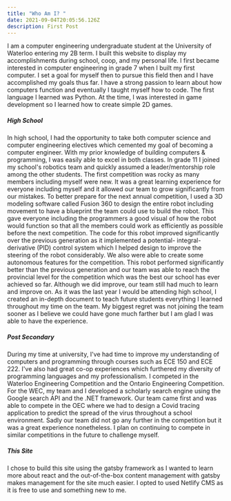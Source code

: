 ```yaml
---
title: "Who Am I? "
date: 2021-09-04T20:05:56.126Z
description: First Post
---
```

I am a computer engineering undergraduate student at the University of Waterloo entering my 2B term. I built this website to display my accomplishments during school, coop, and my personal life. I first became interested in computer engineering in grade 7 when I built my first computer. I set a goal for myself then to pursue this field then and I have accomplished my goals thus far. I have a strong passion to learn about how computers function and eventually I taught myself how to code. The first language I learned was Python. At the time, I was interested in game development so I learned how to create simple 2D games. 

##### High School

In high school, I had the opportunity to take both computer science and computer engineering electives which cemented my goal of becoming a computer engineer. With my prior knowledge of building computers & programming, I was easily able to excel in both classes. In grade 11 I joined my school's robotics team and quickly assumed a leader/mentorship role among the other students. The first competition was rocky as many members including myself were new. It was a great learning experience for everyone including myself and it allowed our team to grow significantly from our mistakes. To better prepare for the next annual competition, I used a 3D modeling software called Fusion 360 to design the entire robot including movement to have a blueprint the team could use to build the robot. This gave everyone including the programmers a good visual of how the robot would function so that all the members could work as efficiently as possible before the next competition. The code for this robot improved significantly over the previous generation as it implemented a potential- integral-derivative (PID) control system which I helped design to improve the steering of the robot considerably. We also were able to create some autonomous features for the competition. This robot performed significantly better than the previous generation and our team was able to reach the provincial level for the competition which was the best our school has ever achieved so far. Although we did improve, our team still had much to learn and improve on. As it was the last year I would be attending high school, I created an in-depth document to teach future students everything I learned throughout my time on the team. My biggest regret was not joining the team sooner as I believe we could have gone much farther but I am glad I was able to have the experience.

##### Post Secondary

During my time at university, I've had time to improve my understanding of computers and programming through courses such as ECE 150 and ECE 222. I've also had great co-op experiences which furthered my diversity of programming languages and my professionalism. I competed in the Waterloo Engineering Competition and the Ontario Engineering Competition. For the WEC, my team and I developed a scholarly search engine using the Google search API and the .NET framework. Our team came first and was able to compete in the OEC where we had to design a Covid tracing application to predict the spread of the virus throughout a school environment. Sadly our team did not go any further in the competition but it was a great experience nonetheless. I plan on continuing to compete in similar competitions in the future to challenge myself.

##### This Site

I chose to build this site using the gatsby framework as I wanted to learn more about react and the out-of-the-box content management with gatsby makes management for the site much easier. I opted to used Netlify CMS as it is free to use and something new to me.